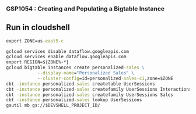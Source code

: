 ### GSP1054 :  Creating and Populating a Bigtable Instance 

## Run in cloudshell
```cmd
export ZONE=us-east5-c
```
```cmd
gcloud services disable dataflow.googleapis.com
gcloud services enable dataflow.googleapis.com
export REGION=${ZONE%-*}
gcloud bigtable instances create personalized-sales \
            --display-name="Personalized Sales" \
            --cluster-config=id=personalized-sales-c1,zone=$ZONE
cbt -instance personalized-sales createtable UserSessions
cbt -instance personalized-sales createfamily UserSessions Interactions
cbt -instance personalized-sales createfamily UserSessions Sales
cbt -instance personalized-sales lookup UserSessions
gsutil mb gs://$DEVSHELL_PROJECT_ID/
```
## 
